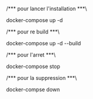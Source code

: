 /*** pour lancer l'installation ***\

docker-compose up -d

/*** pour re build ***\

docker-compose up -d --build

/*** pour l'arret ***\

docker-compose stop

/*** pour la suppression ***\

docker-compse down

